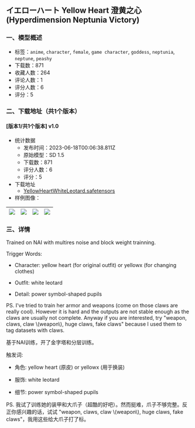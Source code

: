 ## イエローハート Yellow Heart 澄黄之心 (Hyperdimension Neptunia Victory)
### 一、模型概述

- 标签：`anime`, `character`, `female`, `game character`, `goddess`, `neptunia`, `neptune`, `peashy`
- 下载数：871
- 收藏人数：264
- 评论人数：1
- 评分人数：6
- 评分：5

### 二、下载地址（共1个版本）

#### [版本1/共1个版本] v1.0

- 统计数据
  - 发布时间：2023-06-18T00:06:38.811Z
  - 原始模型：SD 1.5
  - 下载数：871
  - 评分人数：6
  - 评分：5
- 下载地址
  - [YellowHeartWhiteLeotard.safetensors](https://civitai.com/api/download/models/98302)
- 样例图像：

| <img src="https://image.civitai.com/xG1nkqKTMzGDvpLrqFT7WA/c49d6735-6400-4ac5-8ac0-67c876988c6b/width=450/1186310.jpeg" /> | <img src="https://image.civitai.com/xG1nkqKTMzGDvpLrqFT7WA/0935ab7e-7912-4941-96db-c5734619ea42/width=450/1186314.jpeg" /> | <img src="https://image.civitai.com/xG1nkqKTMzGDvpLrqFT7WA/06bae5cd-8c97-4a33-babb-44c8160c9dd8/width=450/1186315.jpeg" /> | <img src="https://image.civitai.com/xG1nkqKTMzGDvpLrqFT7WA/c9b399f6-c1f2-499e-a144-3177fb897502/width=450/1186316.jpeg" /> |
| ---- | ---- | ---- | ---- |


### 三、详情
<p>Trained on NAI with multires noise and block weight trainning.</p><p>Trigger Words:</p><ul><li><p>Character: yellow heart (for original outfit) or yellowx (for changing clothes)</p></li><li><p>Outfit: white leotard</p></li><li><p>Detail: power symbol-shaped pupils</p></li></ul><p>PS. I've tried to train her armor and weapons (come on those claws are really cool). However it is hard and the outputs are not stable enough as the claws are usually not complete. Anyway if you are interested, try "weapon, claws, claw \(weapon\), huge claws, fake claws" because I used them to tag datasets with claws.</p><p>基于NAI训练，开了金字塔和分层训练。</p><p>触发词:</p><ul><li><p>角色: yellow heart (原皮) or yellowx (用于换装)</p></li><li><p>服饰: white leotard</p></li><li><p>细节: power symbol-shaped pupils</p></li></ul><p>PS. 我试了训练她的装甲和大爪子（超酷的好吧）。然而挺难，爪子不够完整。反正你感兴趣的话，试试 "weapon, claws, claw \(weapon\), huge claws, fake claws"，我用这些给大爪子打了标。</p>